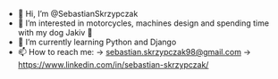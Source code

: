 - 👋 Hi, I’m @SebastianSkrzypczak
- 👀 I’m interested in motorcycles, machines design and spending time with my dog Jakiv 🐺
- 🌱 I’m currently learning Python and Django
- 📫 How to reach me:
      -> sebastian.skrzypczak98@gmail.com
      -> https://www.linkedin.com/in/sebastian-skrzypczak/

<!---
SebastianSkrzypczak/SebastianSkrzypczak is a ✨ special ✨ repository because its `README.md` (this file) appears on your GitHub profile.
You can click the Preview link to take a look at your changes.
--->
